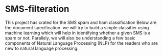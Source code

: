 # SMS-filteration
This project has crated for the SMS spam and ham classification
Below are the document specification.
we will try to build a simple classifier using machine learning which will help in identifying whether a given SMS is a spam or not. Parallely, we will also be understanding a few basic components of Natural Language Processing (NLP) for the readers who are new to natural language processing.
